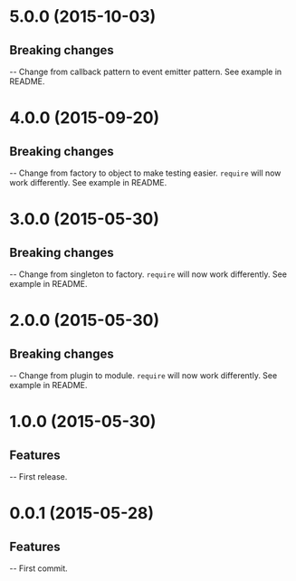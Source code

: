 # 5.0.0 (2015-10-03)

## Breaking changes

-- Change from callback pattern to event emitter pattern. See example in README.

# 4.0.0 (2015-09-20)

## Breaking changes

-- Change from factory to object to make testing easier. ```require``` will now work differently. See example in README.

# 3.0.0 (2015-05-30)

## Breaking changes

-- Change from singleton to factory. ```require``` will now work differently. See example in README.

# 2.0.0 (2015-05-30)

## Breaking changes

-- Change from plugin to module. ```require``` will now work differently. See example in README.

# 1.0.0 (2015-05-30)

## Features

-- First release.

# 0.0.1 (2015-05-28)

## Features

-- First commit.